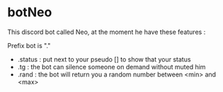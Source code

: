 # botNeo
This discord bot called Neo, at the moment he have these features :

Prefix bot is "."

 - .status <status>: put next to your pseudo [<status>] to show that your status
 - .tg <mention> : the bot can silence someone on demand without muted him
 - .rand <min> <max> : the bot will return you a random number between \<min\> and \<max\>
